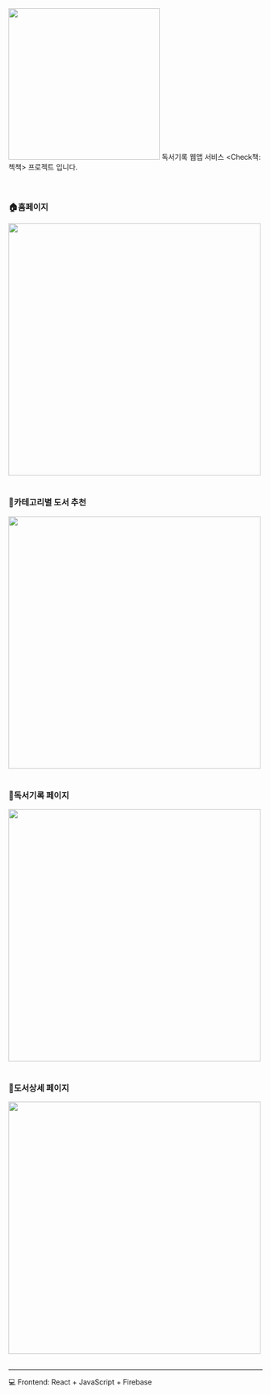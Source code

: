 <img src= "https://user-images.githubusercontent.com/80036437/205283940-746a6bce-8877-463a-ac3b-cd7e71af214a.png" width=300px />
독서기록 웹앱 서비스 &lt;Check책: 첵책> 프로젝트 입니다. 

<br>
<br>
<br>

### 🏠홈페이지
<img src= "https://user-images.githubusercontent.com/80036437/205284697-706ca2d3-eaed-4181-96b7-48a59dedfda3.png" width= 500px />

<br>
<br>

### 🎁카테고리별 도서 추천
<img src= "https://user-images.githubusercontent.com/80036437/205287432-95667cb2-9b83-42f5-8a97-26529b7039cc.png" width= 500px />

<br>
<br>

### 📝독서기록 페이지
<img src= "https://user-images.githubusercontent.com/80036437/205286421-f6bb4f94-d5ec-4c6f-bc25-a0098aca7058.png" width= 500px />

<br>
<br>

### 📖도서상세 페이지
<img src= "https://user-images.githubusercontent.com/80036437/205286987-4d1584d3-013c-4297-8cc5-d87d010f7dfb.png" width= 500px />

<br>
<br>

---------

💻 Frontend: React + JavaScript + Firebase
